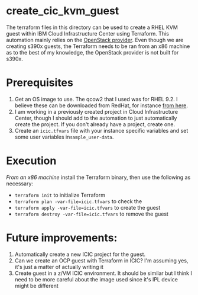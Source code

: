 # create_cic_kvm_guest
The terraform files in this directory can be used to create a RHEL KVM guest within IBM Cloud Infrastructure Center using Terraform. This automation mainly relies on the [OpenStack provider](https://registry.terraform.io/providers/terraform-provider-openstack/openstack/latest/docs). Even though we are creating s390x guests, the Terraform needs to be ran from an x86 machine as to the best of my knowledge, the OpenStack provider is not built for s390x.

# Prerequisites
1. Get an OS image to use. The qcow2 that I used was for RHEL 9.2. I believe these can be downloaded from RedHat, for instance [from here](https://access.redhat.com/downloads/content/73/ver=/rhel---9.2/9.2/s390x/product-software).
2. I am working in a previously created project in Cloud Infrastructure Center, though I should add to the automation to just automatically create the project. If you don't already have a project, create one.
3. Create an `icic.tfvars` file with your instance specific variables and set some user variables in`sample_user-data`. 

# Execution
*From an x86 machine* install the Terraform binary, then use the following as necessary:
- `terraform init` to initialize Terraform
- `terraform plan -var-file=icic.tfvars` to check the 
- `terraform apply -var-file=icic.tfvars` to create the guest
- `terraform destroy -var-file=icic.tfvars` to remove the guest

# Future improvements:
1. Automatically create a new ICIC project for the guest. 
2. Can we create an OCP guest with Terraform in ICIC? I'm assuming yes, it's just a matter of actually writing it
3. Create guest in a z/VM ICIC environment. It should be similar but I think I need to be more careful about the image used since it's IPL device might be different
